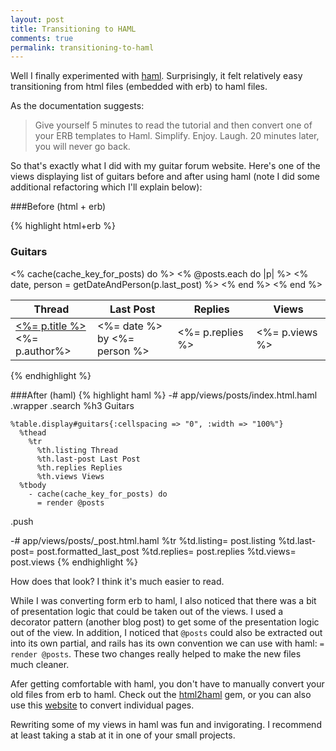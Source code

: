```yaml
---
layout: post
title: Transitioning to HAML
comments: true
permalink: transitioning-to-haml
---
```


Well I finally experimented with [haml](http://haml.info/). Surprisingly, it felt
relatively easy transitioning from  html files (embedded with erb) to haml
files.

As the documentation suggests:

>Give yourself 5 minutes to read the tutorial and then convert one of
your ERB templates to Haml. Simplify. Enjoy. Laugh. 20 minutes later,
you will never go back.

So that's exactly what I did with my guitar forum website.  Here's one of the
views displaying list of guitars before and after using haml (note I did some additional refactoring which I'll explain below):

<!--more-->

###Before (html + erb)

{% highlight html+erb %}
<!-- app/views/posts/index.html.erb -->
<div class="wrapper">
<section class="search">

<h3>Guitars</h3>

<table id="guitars" class="display" cellspacing="0" width="100%">
  <thead>
    <tr>
      <th class="listing">Thread</th>
      <th class="last-post">Last Post</th>
      <th class="replies">Replies</th>
      <th class="views">Views</th>
    </tr>
  </thead>

  <tbody>
    <% cache(cache_key_for_posts) do %>
    <% @posts.each do |p| %>
      <tr>
        <td class="listing">
          <a href="http://www.acousticguitarforum.com/forums/<%= p.link %>" target="_blank">
            <%= p.title %>
          </a>
          <br>
            <span class="author"><%= p.author%></span>
        </td>
        <% date, person = getDateAndPerson(p.last_post) %>
        <td class="last-post"><%= date %> <br>by <%= person %></td>
        <td class="replies"><%= p.replies %></td>
        <td class="views"><%= p.views %></td>
      </tr>
    <% end %>
    <% end %>
  </tbody>

</table>
</section>
<div class="push"></div>
</div>
{% endhighlight %}

###After (haml)
{% highlight haml %}
-# app/views/posts/index.html.haml
.wrapper
  .search
    %h3 Guitars

    %table.display#guitars{:cellspacing => "0", :width => "100%"}
      %thead
        %tr
          %th.listing Thread
          %th.last-post Last Post
          %th.replies Replies
          %th.views Views
      %tbody
        - cache(cache_key_for_posts) do
          = render @posts
  .push

-# app/views/posts/_post.html.haml
%tr
  %td.listing= post.listing
  %td.last-post=  post.formatted_last_post
  %td.replies= post.replies
  %td.views= post.views
{% endhighlight %}

How does that look?  I think it's much easier to read.

While I was converting form erb to haml, I also noticed that there was a bit of
presentation logic that could be taken out of the views.  I used a
decorator pattern (another blog post) to get some of the presentation logic out of the view. In addition, I
noticed that `@posts` could also be extracted out into its own partial,
and rails has its own convention we can use with haml: `= render @posts`.
These two changes really helped to make the new files much cleaner.

Afer getting comfortable with haml, you don't have to manually convert
your old files from erb to haml.  Check out the
[html2haml](https://github.com/haml/html2haml) gem, or you
can also use this [website]( http://html2haml.herokuapp.com/) to convert individual pages.

Rewriting some of my views in haml was fun and invigorating. I recommend at least taking
a stab at it in one of your small projects.
